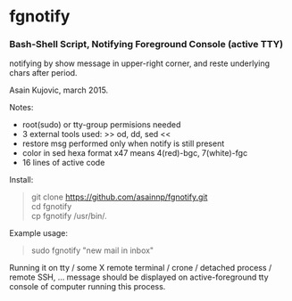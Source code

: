 # fgnotify 
### Bash-Shell Script, Notifying Foreground Console (active TTY) 
notifying by show message in upper-right corner, and reste underlying chars after period.

Asain Kujovic, march 2015.

Notes: 
- root(sudo) or tty-group permisions needed
- 3 external tools used:  >> od, dd, sed <<
- restore msg performed only when notify is still present
- color in sed hexa format x47 means 4(red)-bgc, 7(white)-fgc
- 16 lines of active code

Install:
> git clone https://github.com/asainnp/fgnotify.git  
> cd fgnotify  
> cp fgnotify /usr/bin/.  

Example usage:
> sudo fgnotify "new mail in inbox"

Running it on tty / some X remote terminal / crone / detached process / remote SSH, ... message should be displayed on active-foreground tty console of computer running this process.
